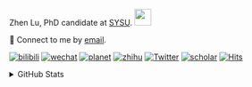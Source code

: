 <p>Zhen Lu, PhD candidate at <a href="https://phs.sysu.edu.cn/">SYSU</a>. <img src="https://media.giphy.com/media/WUlplcMpOCEmTGBtBW/giphy.gif" width="30">
</em></p>

💬 Connect to me by [email](mailto:luzh29@mail2.sysu.edu.cn).

[![bilibili](https://img.shields.io/badge/陆震同学-B站-yellow)](https://space.bilibili.com/32159908) [![wechat](https://img.shields.io/badge/陆震生物统计-微信公众号-important)](https://leslie-lu.github.io/uploads/qrcode.jpg) [![planet](https://img.shields.io/badge/陆震-知识星球-blueviolet)](https://wx.zsxq.com/dweb2) [![zhihu](https://img.shields.io/badge/陆震同学-知乎-blue)](https://www.zhihu.com/people/edison-70-18) [![Twitter](https://img.shields.io/badge/ZhenLu_Biost-Twitter-ff69b4)](https://twitter.com/ZhenLu_Biost) [![scholar](https://img.shields.io/badge/ZhenLu-Scholar-00ffff)](https://scholar.google.com/citations?user=LKLQ1g8AAAAJ) [![Hits](https://hits.seeyoufarm.com/api/count/incr/badge.svg?url=https%3A%2F%2Fgithub.com%2FLeslie-Lu%2FLeslie-Lu&count_bg=%2379C83D&title_bg=%23555555&icon=&icon_color=%23E7E7E7&title=hits&edge_flat=false)](https://hits.seeyoufarm.com)

<details>
 
<summary>GitHub Stats</summary>


<!--START_SECTION:waka-->
**🐱 My GitHub Data** 

> 📦 223.6 kB Used in GitHub's Storage 
 > 
> 🚫 Not Opted to Hire
 > 
> 📜 16 Public Repositories 
 > 
> 🔑 5 Private Repositories 
 > 
**I'm an Early 🐤** 

```text
🌞 Morning                17 commits          █░░░░░░░░░░░░░░░░░░░░░░░░   03.43 % 
🌆 Daytime                309 commits         ████████████████░░░░░░░░░   62.30 % 
🌃 Evening                168 commits         ████████░░░░░░░░░░░░░░░░░   33.87 % 
🌙 Night                  2 commits           ░░░░░░░░░░░░░░░░░░░░░░░░░   00.40 % 
```
📅 **I'm Most Productive on Monday** 

```text
Monday                   111 commits         ██████░░░░░░░░░░░░░░░░░░░   22.38 % 
Tuesday                  60 commits          ███░░░░░░░░░░░░░░░░░░░░░░   12.10 % 
Wednesday                110 commits         ██████░░░░░░░░░░░░░░░░░░░   22.18 % 
Thursday                 73 commits          ████░░░░░░░░░░░░░░░░░░░░░   14.72 % 
Friday                   55 commits          ███░░░░░░░░░░░░░░░░░░░░░░   11.09 % 
Saturday                 39 commits          ██░░░░░░░░░░░░░░░░░░░░░░░   07.86 % 
Sunday                   48 commits          ██░░░░░░░░░░░░░░░░░░░░░░░   09.68 % 
```


**I Mostly Code in HTML** 

```text
HTML                     7 repos             ██████████░░░░░░░░░░░░░░░   38.89 % 
R                        6 repos             ████████░░░░░░░░░░░░░░░░░   33.33 % 
SAS                      3 repos             ████░░░░░░░░░░░░░░░░░░░░░   16.67 % 
Jupyter Notebook         1 repo              █░░░░░░░░░░░░░░░░░░░░░░░░   05.56 % 
Python                   1 repo              █░░░░░░░░░░░░░░░░░░░░░░░░   05.56 % 
```




 Last Updated on 21/06/2024 18:42:06 UTC
<!--END_SECTION:waka-->

-----

**NOTE: Top languages does not indicate my skill level or anything like that. It is just a metric of which languages have been hosted by me on GitHub based on the usage across repositories.**

</details>
